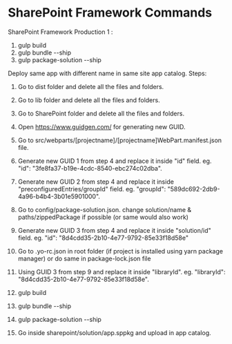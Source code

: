 # SharePoint Framework Commands


SharePoint Framework Production 1 :

1. gulp build
2. gulp bundle --ship
3. gulp package-solution --ship

Deploy same app with different name in same site app catalog.
Steps:
1. Go to dist folder and delete all the files and folders.
2. Go to lib folder and delete all the files and folders.
3. Go to SharePoint folder and delete all the files and folders.
4. Open https://www.guidgen.com/ for generating new GUID.
5. Go to src/webparts/[projectname]/[projectname]WebPart.manifest.json file.
6. Generate new GUID 1 from step 4 and replace it inside "id" field. eg. "id": "3fe8fa37-b19e-4cdc-8540-ebc274c02dba".
7. Generate new GUID 2 from step 4 and replace it inside "preconfiguredEntries/groupId" field. eg. "groupId": "589dc692-2db9-4a96-b4b4-3b01e5901000".
8. Go to config/package-solution.json. change solution/name & paths/zippedPackage if possible (or same would also work)
9. Generate new GUID 3 from step 4 and replace it inside "solution/id" field. eg. "id": "8d4cdd35-2b10-4e77-9792-85e33f18d58e"
10. Go to .yo-rc.json in root folder (if project is installed using yarn package manager) or do same in package-lock.json file
11. Using GUID 3 from step 9 and replace it inside "libraryId". eg. "libraryId": "8d4cdd35-2b10-4e77-9792-85e33f18d58e".

12. gulp build
13. gulp bundle --ship
14. gulp package-solution --ship

15. Go inside sharepoint/solution/app.sppkg and upload in app catalog. 

